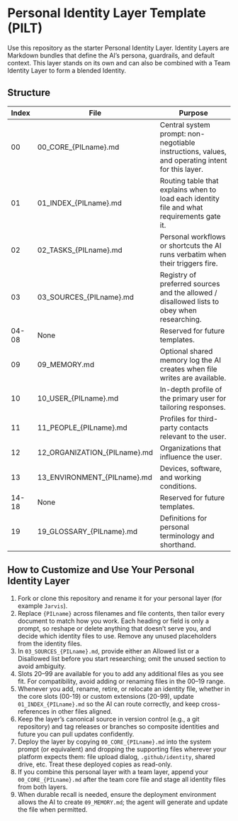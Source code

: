 # Personal Identity Layer Template (PILT)

Use this repository as the starter Personal Identity Layer. Identity Layers are Markdown bundles that define the AI’s persona, guardrails, and default context. This layer stands on its own and can also be combined with a Team Identity Layer to form a blended Identity.

## Structure

| Index | File | Purpose |
|-------|------|---------|
| 00 | 00_CORE_{PILname}.md | Central system prompt: non-negotiable instructions, values, and operating intent for this layer. |
| 01 | 01_INDEX_{PILname}.md | Routing table that explains when to load each identity file and what requirements gate it. |
| 02 | 02_TASKS_{PILname}.md | Personal workflows or shortcuts the AI runs verbatim when their triggers fire. |
| 03 | 03_SOURCES_{PILname}.md | Registry of preferred sources and the allowed / disallowed lists to obey when researching. |
| 04-08 | None | Reserved for future templates. |
| 09 | 09_MEMORY.md | Optional shared memory log the AI creates when file writes are available. |
| 10 | 10_USER_{PILname}.md | In-depth profile of the primary user for tailoring responses. |
| 11 | 11_PEOPLE_{PILname}.md | Profiles for third-party contacts relevant to the user. |
| 12 | 12_ORGANIZATION_{PILname}.md | Organizations that influence the user. |
| 13 | 13_ENVIRONMENT_{PILname}.md | Devices, software, and working conditions. |
| 14-18 | None | Reserved for future templates. |
| 19 | 19_GLOSSARY_{PILname}.md | Definitions for personal terminology and shorthand. |

## How to Customize and Use Your Personal Identity Layer

1. Fork or clone this repository and rename it for your personal layer (for example `Jarvis`).
2. Replace `{PILname}` across filenames and file contents, then tailor every document to match how you work. Each heading or field is only a prompt, so reshape or delete anything that doesn’t serve you, and decide which identity files to use. Remove any unused placeholders from the identity files.
3. In `03_SOURCES_{PILname}.md`, provide either an Allowed list or a Disallowed list before you start researching; omit the unused section to avoid ambiguity.
4. Slots 20–99 are available for you to add any additional files as you see fit. For compatibility, avoid adding or renaming files in the 00–19 range.
5. Whenever you add, rename, retire, or relocate an identity file, whether in the core slots (00-19) or custom extensions (20-99), update `01_INDEX_{PILname}.md` so the AI can route correctly, and keep cross-references in other files aligned.
6. Keep the layer’s canonical source in version control (e.g., a git repository) and tag releases or branches so composite identities and future you can pull updates confidently.
7. Deploy the layer by copying `00_CORE_{PILname}.md` into the system prompt (or equivalent) and dropping the supporting files wherever your platform expects them: file upload dialog, `.github/identity`, shared drive, etc. Treat these deployed copies as read-only.
8. If you combine this personal layer with a team layer, append your `00_CORE_{PILname}.md` after the team core file and stage all identity files from both layers.
9. When durable recall is needed, ensure the deployment environment allows the AI to create `09_MEMORY.md`; the agent will generate and update the file when permitted.
